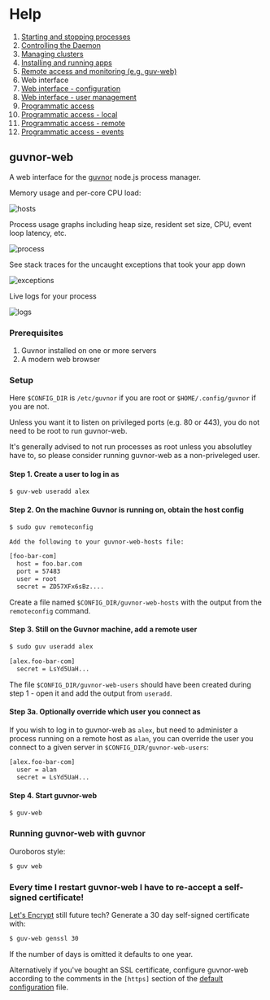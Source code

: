 # Help

1. [Starting and stopping processes](processes.md)
1. [Controlling the Daemon](daemon.md)
1. [Managing clusters](clusters.md)
1. [Installing and running apps](apps.md)
1. [Remote access and monitoring (e.g. guv-web)](remote.md)
1. Web interface
1. [Web interface - configuration](web-config.md)
1. [Web interface - user management](web-users.md)
1. [Programmatic access](programmatic-access.md)
1. [Programmatic access - local](programmatic-access-local.md)
1. [Programmatic access - remote](programmatic-access-remote.md)
1. [Programmatic access - events](programmatic-access-events.md)

## guvnor-web

A web interface for the [guvnor](http://github.com/tableflip/guvnor) node.js process manager.

Memory usage and per-core CPU load:

![hosts](../img/host.png)

Process usage graphs including heap size, resident set size, CPU, event loop latency, etc.

![process](../img/process.png)

See stack traces for the uncaught exceptions that took your app down

![exceptions](../img/exceptions.png)

Live logs for your process

![logs](../img/logs.png)

### Prerequisites

 1. Guvnor installed on one or more servers
 2. A modern web browser

### Setup

Here `$CONFIG_DIR` is `/etc/guvnor` if you are root or `$HOME/.config/guvnor` if you are not.  

Unless you want it to listen on privileged ports (e.g. 80 or 443), you do not need to be root to run guvnor-web.

It's generally advised to not run processes as root unless you absolutley have to, so please consider running guvnor-web as a non-priveleged user.

#### Step 1. Create a user to log in as

```sh
$ guv-web useradd alex
```

#### Step 2. On the machine Guvnor is running on, obtain the host config

```sh
$ sudo guv remoteconfig

Add the following to your guvnor-web-hosts file:

[foo-bar-com]
  host = foo.bar.com
  port = 57483
  user = root
  secret = ZD57XFx6sBz....
```

Create a file named `$CONFIG_DIR/guvnor-web-hosts` with the output from the `remoteconfig` command.

#### Step 3. Still on the Guvnor machine, add a remote user

```sh
$ sudo guv useradd alex

[alex.foo-bar-com]
  secret = LsYd5UaH...
```

The file `$CONFIG_DIR/guvnor-web-users` should have been created during step 1 - open it and add the output from `useradd`.

#### Step 3a.  Optionally override which user you connect as

If you wish to log in to guvnor-web as `alex`, but need to administer a process running on a remote host as `alan`, you can override the user you connect to a given server in `$CONFIG_DIR/guvnor-web-users`:

```sh
[alex.foo-bar-com]
  user = alan
  secret = LsYd5UaH...
```

#### Step 4. Start guvnor-web

```sh
$ guv-web
```

### Running guvnor-web with guvnor

Ouroboros style:

```sh
$ guv web
```

### Every time I restart guvnor-web I have to re-accept a self-signed certificate!

[Let's Encrypt](https://letsencrypt.org/) still future tech?  Generate a 30 day self-signed certificate with:

```sh
$ guv-web genssl 30
```

If the number of days is omitted it defaults to one year.

Alternatively if you've bought an SSL certificate, configure guvnor-web according to the comments in the `[https]` section of the [default configuration](./guvnor-web) file.
